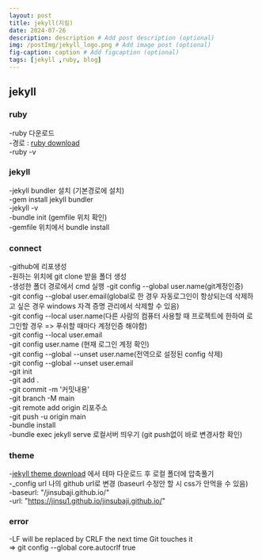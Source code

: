 ```yaml
---
layout: post
title: jekyll(지킬)
date: 2024-07-26
description: description # Add post description (optional)
img: /postImg/jekyll_logo.png # Add image post (optional)
fig-caption: caption # Add figcaption (optional)
tags: [jekyll ,ruby, blog]
---
```

## jekyll
### ruby
-ruby 다운로드   
-경로 : [ruby download](https://rubyinstaller.org/downloads/)   
-ruby -v   

### jekyll
-jekyll bundler 설치 (기본경로에 설치)   
-gem install jekyll bundler   
-jekyll -v   
-bundle init (gemfile 위치 확인)   
-gemfile 위치에서 bundle install   


### connect
-github에 리포생성   
-원하는 위치에 git clone 받을 폴더 생성    
-생성한 폴더 경로에서 cmd 실행
-git config --global user.name(git계정인증)   
-git config --global user.email(global로 한 경우 자동로그인이 항상되는데 삭제하고 싶은 경우 windows 자격 증명 관리에서 삭제할 수 있음)   
-git config --local user.name(다른 사람의 컴퓨터 사용할 때 프로젝트에 한하여 로그인할 경우 => 푸쉬할 때마다 계정인증 해야함)   
-git config --local user.email   
-git config user.name (현재 로그인 계정 확인)   
-git config --global --unset user.name(전역으로 설정된 config 삭제)   
-git config --global --unset user.email   
-git init   
-git add .   
-git commit -m '커밋내용'   
-git branch -M main   
-git remote add origin 리포주소   
-git push -u origin main   
-bundle install   
-bundle exec jekyll serve 로컬서버 띄우기 (git push없이 바로 변경사항 확인)   

### theme
-[jekyll theme download](http://jekyllthemes.org/) 에서 테마 다운로드 후 로컬 폴더에 압축풀기   
-_config url 나의 github url로 변경 (baseurl 수정안 할 시 css가 안먹을 수 있음)   
-baseurl: "/jinsubaji.github.io/"   
-url: "https://jinsu1.github.io/jinsubaji.github.io/"   


### error 
-LF will be replaced by CRLF the next time Git touches it   
 => git config --global core.autocrlf true   